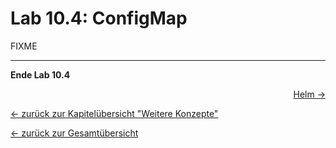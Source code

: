# Lab 10.4: ConfigMap

FIXME

---

**Ende Lab 10.4**

<p width="100px" align="right"><a href="11_helm.md">Helm →</a></p>

[← zurück zur Kapitelübersicht "Weitere Konzepte"](10_additional_concepts.md)

[← zurück zur Gesamtübersicht](../README.md)
